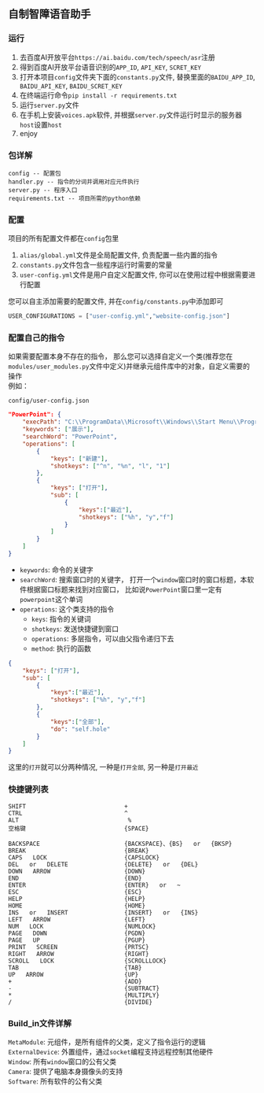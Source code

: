 ## 自制智障语音助手  

### 运行  
1. 去百度AI开放平台`https://ai.baidu.com/tech/speech/asr`注册  
2. 得到百度AI开放平台语音识别的`APP_ID`, `API_KEY`, `SCRET_KEY`
3. 打开本项目`config`文件夹下面的`constants.py`文件, 替换里面的`BAIDU_APP_ID`, `BAIDU_API_KEY`, `BAIDU_SCRET_KEY`
4. 在终端运行命令`pip install -r requirements.txt`
5. 运行`server.py`文件  
6. 在手机上安装`voices.apk`软件, 并根据`server.py`文件运行时显示的服务器`host`设置`host`  
7. enjoy

### 包详解  
```
config -- 配置包
handler.py -- 指令的分词并调用对应元件执行
server.py -- 程序入口  
requirements.txt -- 项目所需的python依赖  
```

### 配置  
项目的所有配置文件都在`config`包里

1. `alias/global.yml`文件是全局配置文件, 负责配置一些内置的指令  
2. `constants.py`文件包含一些程序运行时需要的常量  
3. `user-config.yml`文件是用户自定义配置文件, 你可以在使用过程中根据需要进行配置  

您可以自主添加需要的配置文件, 并在`config/constants.py`中添加即可  
```python  
USER_CONFIGURATIONS = ["user-config.yml","website-config.json"]
```

### 配置自己的指令  
如果需要配置本身不存在的指令， 那么您可以选择自定义一个类(推荐您在`modules/user_modules.py`文件中定义)并继承元组件库中的对象，自定义需要的操作  
例如：  

`config/user-config.json`
```json
"PowerPoint": {
    "execPath": "C:\\ProgramData\\Microsoft\\Windows\\Start Menu\\Programs\\PowerPoint.lnk",
    "keywords": ["展示"],
    "searchWord": "PowerPoint",
    "operations": [
        {
            "keys": ["新建"],
            "shotkeys": ["^n", "%n", "l", "1"]
        },
        {
            "keys": ["打开"],
            "sub": [
                {
                    "keys":["最近"],
                    "shotkeys": ["%h", "y","f"]
                }
            ]
        }
    ]
}
```

- `keywords`: 命令的关键字  
- `searchWord`: 搜索窗口时的关键字， 打开一个`window`窗口时的窗口标题，本软件根据窗口标题来找到对应窗口， 比如说`PowerPoint`窗口里一定有`powerpoint`这个单词  
- `operations`: 这个类支持的指令  
    - `keys`: 指令的关键词  
    - `shotkeys`: 发送快捷键到窗口  
    - `operations`: 多层指令，可以由父指令递归下去
    - `method`: 执行的函数

```json
{
    "keys": ["打开"],
    "sub": [
        {
            "keys":["最近"],
            "shotkeys": ["%h", "y","f"]
        },
        {
            "keys":["全部"],
            "do": "self.hole"
        }
    ]
}
```
这里的`打开`就可以分两种情况, 一种是`打开全部`, 另一种是`打开最近`  

### 快捷键列表  
```
SHIFT                            +      
CTRL                             ^      
ALT                               %
空格键                            {SPACE}

BACKSPACE                        {BACKSPACE}、{BS}   or   {BKSP}      
BREAK                            {BREAK}      
CAPS   LOCK                      {CAPSLOCK}      
DEL   or   DELETE                {DELETE}   or   {DEL}      
DOWN   ARROW                     {DOWN}      
END                              {END}      
ENTER                            {ENTER}   or   ~      
ESC                              {ESC}      
HELP                             {HELP}      
HOME                             {HOME}      
INS   or   INSERT                {INSERT}   or   {INS}      
LEFT   ARROW                     {LEFT}      
NUM   LOCK                       {NUMLOCK}      
PAGE   DOWN                      {PGDN}      
PAGE   UP                        {PGUP}      
PRINT   SCREEN                   {PRTSC}      
RIGHT   ARROW                    {RIGHT}      
SCROLL   LOCK                    {SCROLLLOCK}      
TAB                              {TAB}      
UP   ARROW                       {UP}     
+                                {ADD}      
-                                {SUBTRACT}      
*                                {MULTIPLY}      
/                                {DIVIDE}
```

### Build_in文件详解  

`MetaModule`: 元组件，是所有组件的父类，定义了指令运行的逻辑  
`ExternalDevice`: 外置组件，通过`socket`编程支持远程控制其他硬件  
`Window`: 所有`window`窗口的公有父类  
`Camera`: 提供了电脑本身摄像头的支持  
`Software`: 所有软件的公有父类  

